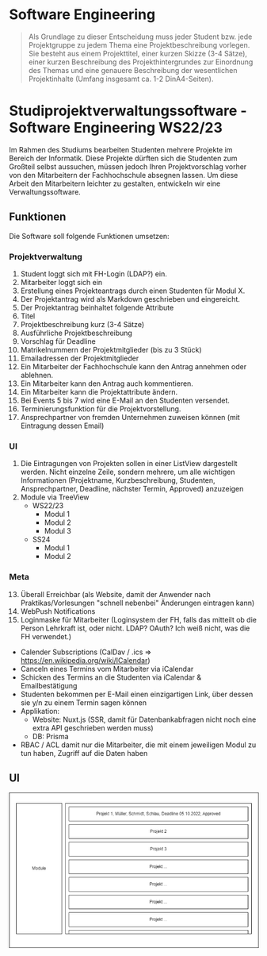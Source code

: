 # Software Engineering

> Als Grundlage zu dieser Entscheidung muss jeder Student bzw. jede Projektgruppe zu jedem Thema eine
> Projektbeschreibung vorlegen. Sie besteht aus einem Projekttitel, einer kurzen Skizze (3-4 Sätze), einer
> kurzen Beschreibung des Projekthintergrundes zur Einordnung des Themas und eine genauere
> Beschreibung der wesentlichen Projektinhalte (Umfang insgesamt ca. 1-2 DinA4-Seiten).

# Studiprojektverwaltungssoftware - Software Engineering WS22/23

Im Rahmen des Studiums bearbeiten Studenten mehrere Projekte im Bereich der Informatik. Diese Projekte dürften sich die Studenten zum Großteil selbst aussuchen, müssen jedoch Ihren Projektvorschlag vorher von den Mitarbeitern der Fachhochschule absegnen lassen. Um diese Arbeit den Mitarbeitern leichter zu gestalten, entwickeln wir eine Verwaltungssoftware.

## Funktionen

Die Software soll folgende Funktionen umsetzen:

### Projektverwaltung
1. Student loggt sich mit FH-Login (LDAP?) ein.
2. Mitarbeiter loggt sich ein
3. Erstellung eines Projekteantrags durch einen Studenten für Modul X.
4. Der Projektantrag wird als Markdown geschrieben und eingereicht.
5. Der Projektantrag beinhaltet folgende Attribute
  1. Titel
  2. Projektbeschreibung kurz (3-4 Sätze)
  3. Ausführliche Projektbeschreibung
  4. Vorschlag für Deadline
  5. Matrikelnummern der Projektmitglieder (bis zu 3 Stück)
  6. Emailadressen der Projektmitglieder
6. Ein Mitarbeiter der Fachhochschule kann den Antrag annehmen oder ablehnen.
7. Ein Mitarbeiter kann den Antrag auch kommentieren.
8. Ein Mitarbeiter kann die Projektattribute ändern.
9. Bei Events 5 bis 7 wird eine E-Mail an den Studenten versendet.
10. Terminierungsfunktion für die Projektvorstellung.
11. Ansprechpartner von fremden Unternehmen zuweisen können (mit Eintragung dessen Email)


### UI
1. Die Eintragungen von Projekten sollen in einer ListView dargestellt werden. Nicht einzelne Zeile, sondern mehrere, um alle wichtigen Informationen (Projektname, Kurzbeschreibung, Studenten, Ansprechpartner, Deadline, nächster Termin, Approved) anzuzeigen
2. Module via TreeView
    + WS22/23
      + Modul 1
      + Modul 2
      + Modul 3
    + SS24
      + Modul 1
      + Modul 2

### Meta
13. Überall Erreichbar (als Website, damit der Anwender nach Praktikas/Vorlesungen "schnell nebenbei" Änderungen eintragen kann)
14. WebPush Notifications
15. Loginmaske für Mitarbeiter (Loginsystem der FH, falls das mitteilt ob die Person Lehrkraft ist, oder nicht. LDAP? OAuth? Ich weiß nicht, was die FH verwendet.)
- Calender Subscriptions (CalDav / .ics => https://en.wikipedia.org/wiki/ICalendar)
- Canceln eines Termins vom Mitarbeiter via iCalendar
- Schicken des Termins an die Studenten via iCalendar & Emailbestätigung
- Studenten bekommen per E-Mail einen einzigartigen Link, über dessen sie y/n zu einem Termin sagen können
- Applikation:
  - Website: Nuxt.js (SSR, damit für Datenbankabfragen nicht noch eine extra API geschrieben werden muss)
  - DB: Prisma 
- RBAC / ACL damit nur die Mitarbeiter, die mit einem jeweiligen Modul zu tun haben, Zugriff auf die Daten haben


## UI

![UI](dia.png)